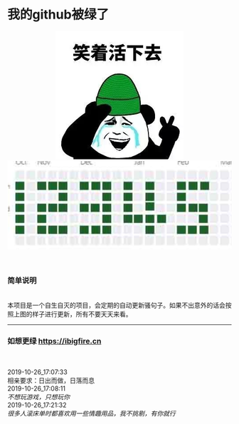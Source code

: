 # 我的github被绿了
<p><center><a href='https://ibigfire.cn'  target="_Blank" ><img src = 'greegit.jpg'></a><img src = 'plan.jpg'></center></p>
<br>
<h3>简单说明 </h3>
<br>
本项目是一个自生自灭的项目，会定期的自动更新骚句子。如果不出意外的话会按照上图的样子进行更新，所有不要天天来看。
<hr>
<h3>如想更绿 <a href='https://ibigfire.cn'  target="_Blank"> https://ibigfire.cn</a></h3>
<br><br>
2019-10-26_17:07:33 <div id="post92" class="post92"> <article>相亲要求：日出而做，日落而息</article> </div>
2019-10-26_17:08:11 <div id="post25" class="post25"> <cite>不想玩游戏，只想玩你</cite> </div>
2019-10-26_17:21:32 <div id="post55" class="post55"> <cite>很多人滚床单时都喜欢用一些情趣用品，我不挑剔，有你就行</cite> </div>
